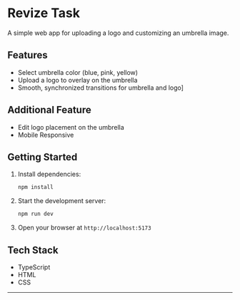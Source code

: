 # Revize Task

A simple web app for uploading a logo and customizing an umbrella image.

## Features
- Select umbrella color (blue, pink, yellow)
- Upload a logo to overlay on the umbrella
- Smooth, synchronized transitions for umbrella and logo]
  
## Additional Feature
- Edit logo placement on the umbrella
- Mobile Responsive

## Getting Started
1. Install dependencies:
   ```bash
   npm install
   ```
2. Start the development server:
   ```bash
   npm run dev
   ```
3. Open your browser at `http://localhost:5173`

## Tech Stack
- TypeScript
- HTML
- CSS
  
---
